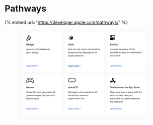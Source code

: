 # Pathways

{% embed url="https://developer.apple.com/pathways/" %}

<figure><img src="../../../../.gitbook/assets/CleanShot 2024-05-10 at 16.34.16@2x.png" alt=""><figcaption></figcaption></figure>
